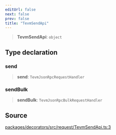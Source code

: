 ```yaml
---
editUrl: false
next: false
prev: false
title: "TevmSendApi"
---
```


> **TevmSendApi**: `object`

## Type declaration

### send

> **send**: `TevmJsonRpcRequestHandler`

### sendBulk

> **sendBulk**: `TevmJsonRpcBulkRequestHandler`

## Source

[packages/decorators/src/request/TevmSendApi.ts:3](https://github.com/evmts/tevm-monorepo/blob/main/packages/decorators/src/request/TevmSendApi.ts#L3)
